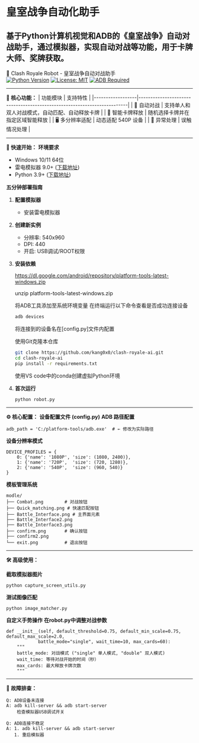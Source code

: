 # 皇室战争自动化助手
基于Python计算机视觉和ADB的《皇室战争》自动对战助手，通过模拟器，实现自动对战等功能，用于卡牌大师、奖牌获取。
---------------------------------
🏰 Clash Royale Robot - 皇室战争自动对战助手    
[![Python Version](https://img.shields.io/badge/Python-3.9%2B-blue.svg)](https://www.python.org/)
[![License: MIT](https://img.shields.io/badge/License-MIT-green.svg)](https://opensource.org/licenses/MIT)
[![ADB Required](https://img.shields.io/badge/ADB-34.0.5+-orange.svg)](https://developer.android.com/studio/releases/platform-tools)


---------------------------------
**🌟 核心功能：**
| 功能模块         | 支持特性                                                                 |
|------------------|-------------------------------------------------------------------------|
| 🤖 自动对战       | 支持单人和双人对战模式，自动匹配、自动释放卡牌                           |
| 🎴 智能卡牌释放   | 随机选择卡牌并在指定区域智能释放                                        |
| 🖥️ 多分辨率适配   | 动态适配 540P 设备                                             |
| 🚨 异常处理       | 误触情况处理                                       |

---------------------------------
**🚀 快速开始：**
****环境要求****
- Windows 10/11 64位
- 雷电模拟器 9.0+ ([下载地址](https://www.ldmnq.com))
- Python 3.9+ ([下载地址](https://www.python.org/downloads/))

**五分钟部署指南**

1. **配置模拟器**
   - 安装雷电模拟器
   
2. **创建新实例**
   - 分辨率: 540x960
   - DPI: 440
   - 开启: USB调试/ROOT权限

3. **安装依赖**
   
    https://dl.google.com/android/repository/platform-tools-latest-windows.zip
   
    unzip platform-tools-latest-windows.zip
   
   将ADB工具添加至系统环境变量
   在终端运行以下命令查看是否成功连接设备
    
    ```bash
    adb devices
    ```
    将连接到的设备名在[config.py]文件内配置

    使用Git克隆本仓库
    ```bash
    git clone https://github.com/kang0x0/clash-royale-ai.git
    cd clash-royale-ai
    pip install -r requirements.txt
    ```

    使用VS code中的conda创建虚拟Python环境

4. **首次运行**
   ```bash
   python robot.py
   ```
---------------------------------
**⚙️ 核心配置：**
**设备配置文件 (config.py)**
**ADB 路径配置**

    adb_path = 'C:/platform-tools/adb.exe'  # ← 修改为实际路径

    
**设备分辨率模式**

    DEVICE_PROFILES = {
        0: {'name': '1080P', 'size': (1080, 2400)},
        1: {'name': '720P',  'size': (720, 1280)},
        2: {'name': '540P',  'size': (960, 540)}
    }

    
**模板管理系统**

    modle/
    ├── Combat.png        # 对战按钮
    ├── Quick_matching.png # 快速匹配按钮
    ├── Battle_Interface.png # 主界面元素
    ├── Battle_Interface2.png 
    ├── Battle_Interface3.png
    ├── confirm.png       # 确认按钮
    ├── confirm2.png
    └── exit.png          # 退出按钮
---------------------------------
**🛠️ 高级使用：**

**截取模拟器图片**

    python capture_screen_utils.py

**测试图像匹配**

    python image_matcher.py

**自定义手势操作**
****在robot.py中调整对战参数****

    def __init__(self, default_threshold=0.75, default_min_scale=0.75, default_max_scale=2.0,
                battle_mode="single", wait_time=10, max_cards=60):
        """
        battle_mode: 对战模式 ("single" 单人模式, "double" 双人模式)
        wait_time: 等待对战开始的时间（秒）
        max_cards: 最大释放卡牌次数
        """

---------------------------------
**🚨 故障排查：**

    Q: ADB设备未连接
    A: adb kill-server && adb start-server
        检查模拟器USB调试开关

    Q: ADB连接不稳定
    A: 1. adb kill-server && adb start-server
       1. 重启模拟器
